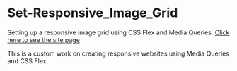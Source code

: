 # Set-Responsive_Image_Grid
Setting up a responsive image grid using CSS Flex and Media Queries.
[Click here to see the site page](https://alexvoynov.github.io/Set-Responsive_Image_Grid/)

This is a custom work on creating responsive websites using Media Queries and CSS Flex.
